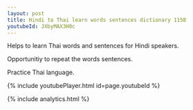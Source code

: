 ```yaml
---
layout: post
title: Hindi to Thai learn words sentences dictionary 1158 
youtubeId: JXbyMAX3H0c
---
```

 
 
Helps to learn Thai words and sentences for Hindi speakers.

Opportunitiy to repeat the words sentences. 

Practice Thai language. 
 
{% include youtubePlayer.html id=page.youtubeId %}
 
 
{% include analytics.html %}
